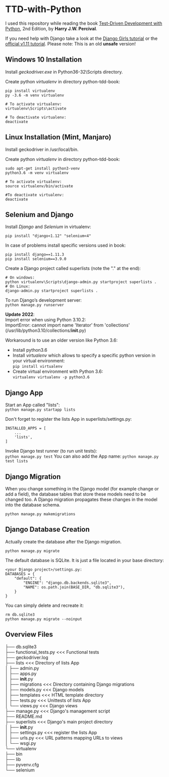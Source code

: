 # TTD-with-Python

I used this repository while reading the book [Test-Driven Development with Python](https://learning.oreilly.com/library/view/test-driven-development-with/9781491958698/), 2nd Edition, by **Harry J.W. Percival**.

If you need help with Django take a look at the [Django Girls tutorial](https://tutorial.djangogirls.org/en/) or the [official v1.11 tutorial](https://docs.djangoproject.com/en/1.11/intro/tutorial01/). Please note: This is an old **unsafe** version!


## Windows 10 Installation
Install *geckodriver.exe* in Python36-32\Scripts directory.

Create python *virtualenv* in directory python-tdd-book:
```
pip install virtualenv
py -3.6 -m venv virtualenv

# To activate virtualenv:
virtualenv\Scripts\activate

# To deactivate virtualenv:
deactivate
```

## Linux Installation (Mint, Manjaro)
Install geckodriver in /usr/local/bin.

Create python *virtualenv* in directory python-tdd-book:
```
sudo apt-get install python3-venv
python3.6 -m venv virtualenv

# To activate virtualenv:
source virtualenv/bin/activate

#To deactivate virtualenv:
deactivate
```

## Selenium and Django

Install *Django* and *Selenium* in virtualenv:
```
pip install "django<1.12" "selenium<4"
```

In case of problems install specific versions used in book:
```
pip install django==1.11.3
pip install selenium==3.9.0
```

Create a Django project called superlists (note the "." at the end):
```
# On windows:
python virtualenv\Scripts\django-admin.py startproject superlists .
# On Linux:
django-admin.py startproject superlists .
```

To run Django’s development server:  
`python manage.py runserver`    

**Update 2022**:  
Import error when using Python 3.10.2:  
ImportError: cannot import name 'Iterator' from 'collections' (/usr/lib/python3.10/collections/__init__.py)  

Workaround is to use an older version like Python 3.6:  
- Install python3.6  
- Install *virtualenv* which allows to specify a specific python version in your virtual environment:  
`pip install virtualenv`  
- Create virtual environment with Python 3.6:  
`virtualenv virtualenv -p python3.6`
  
  
## Django App

Start an App called "lists":  
`python manage.py startapp lists`

Don't forget to register the lists App in superlists/settings.py:
```
INSTALLED_APPS = [
	...
    'lists',
]
```

Invoke Django test runner (to run unit tests):  
`python manage.py test`
You can also add the App name:
`python manage.py test lists`


## Django Migration
When you change something in the Django model (for example change or add a field), the database tables that store these models need to be changed too. A Django migration propagates these changes in the model into the database schema.

```
python manage.py makemigrations
```

## Django Database Creation
Actually create the database after the Django migration.
```
python manage.py migrate
```

The default database is SQLite. It is just a file located in your base directory:
```
<your Django project>/settings.py:
DATABASES = {
    "default": {
        "ENGINE": "django.db.backends.sqlite3",
        "NAME": os.path.join(BASE_DIR, "db.sqlite3"),
    }
}
```
You can simply delete and recreate it:
```
rm db.sqlite3
python manage.py migrate --noinput
```

## Overview Files

├── db.sqlite3  
├── functional_tests.py           <<< Functional tests  
├── geckodriver.log  
├── lists                         <<< Directory of lists App  
│   ├── admin.py  
│   ├── apps.py  
│   ├── __init__.py  
│   ├── migrations                <<< Directory containing Django migrations  
│   ├── models.py                 <<< Django models  
│   ├── templates                 <<< HTML template directory  
│   ├── tests.py                  <<< Unittests of lists App  
│   └── views.py                  <<< Django views  
├── manage.py                     <<< Django's management script  
├── README.md  
├── superlists                    <<< Django's main project directory  
│   ├── __init__.py  
│   ├── settings.py               <<< register the lists App  
│   ├── urls.py                   <<< URL patterns mapping URLs to views  
│   └── wsgi.py  
└── virtualenv  
    ├── bin  
    ├── lib  
    ├── pyvenv.cfg  
    └── selenium  
    
